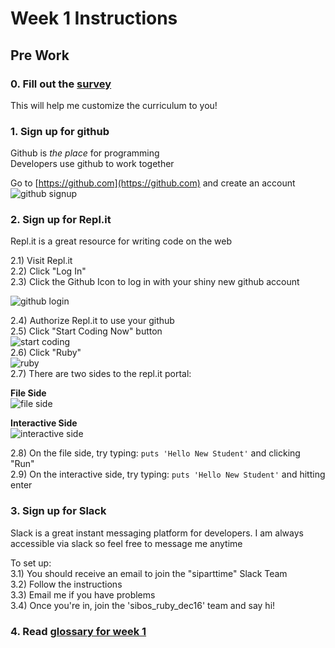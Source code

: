 # Week 1 Instructions

## Pre Work
### 0. Fill out the [survey](https://fundies.typeform.com/to/nWenNm)
This will help me customize the curriculum to you!

### 1. Sign up for github
Github is *the place* for programming  
Developers use github to work together

Go to [https://github.com](https://github.com) and create an account
![github signup](https://www.evernote.com/shard/s358/sh/6e5dbc9b-20c8-460d-bba1-c954faf56919/9030558fa1c4dbd2/res/de396580-8f7e-48a2-9a93-a1daf9bbc271/skitch.png)

### 2. Sign up for Repl.it
Repl.it is a great resource for writing code on the web  

2.1) Visit Repl.it  
2.2) Click "Log In"  
2.3) Click the Github Icon to log in with your shiny new github account   

![github login](https://www.evernote.com/shard/s358/sh/0ebb8d1c-df1a-40d6-a198-bced4329628f/1471a4a214fd8529/res/ed983c7c-4a21-47b6-8cef-9d117468d254/skitch.png)

2.4) Authorize Repl.it to use your github  
2.5) Click "Start Coding Now" button  
![start coding](https://www.evernote.com/shard/s358/sh/bd6e62b4-22f3-4ea4-b934-0fce35ef6584/d10a20ea84c994ca/res/37316178-7f09-4de9-828f-94cac2f72fb4/skitch.png)  
2.6) Click "Ruby"  
![ruby](https://www.evernote.com/shard/s358/sh/1302ea93-6b04-41ee-99ed-22e5c76a165f/641724e157637030/res/67790487-9999-4b41-a8d6-37c21a29970e/skitch.png)  
2.7) There are two sides to the repl.it portal:  

**File Side**  
![file side](https://www.evernote.com/shard/s358/sh/2132772c-63d3-4da6-8767-f9d52743e83f/46916b9a069b7a81/res/6d7ff65b-293f-4820-ae22-06dc8becf9cd/skitch.png)  

**Interactive Side**  
![interactive side](https://www.evernote.com/shard/s358/sh/b040715d-1c06-4d46-981f-79e551160a9c/063038892bee9412/res/c99e1134-81fb-450b-bc03-c85ef43afd60/skitch.png)  

2.8) On the file side, try typing: `puts 'Hello New Student'` and clicking "Run"    
2.9) On the interactive side, try typing: `puts 'Hello New Student'` and hitting enter  

### 3. Sign up for Slack
Slack is a great instant messaging platform for developers.  I am always accessible via slack so feel free to message me anytime  

To set up:  
3.1) You should receive an email to join the "siparttime" Slack Team  
3.2) Follow the instructions  
3.3) Email me if you have problems  
3.4) Once you're in, join the 'sibos_ruby_dec16' team and say hi!


### 4. Read [glossary for week 1](/weekly_glossaries/week_1.md)
